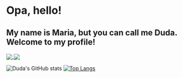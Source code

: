 <h1> Opa, hello! </h1>
<h2> My name is Maria, but you can call me Duda. Welcome to my profile! </h2>

<a href="https://github.com/anuraghazra/github-readme-stats">
  <img align="center" src="https://github-readme-stats.vercel.app/api?username=OhMariaaaz&show_icons=true&theme=dracula" />
</a>
<a href="https://github.com/anuraghazra/convoychat">
  <img align="center" src="https://github-readme-stats.vercel.app/api/pin/?username=anuraghazra&repo=convoychat" />
</a>

![Duda's GitHub stats](https://github-readme-stats.vercel.app/api?username=OhMariaaaz&show_icons=true&theme=dracula)
[![Top Langs](https://github-readme-stats.vercel.app/api/top-langs/?username=OhMariaaaz&theme=dracula)](https://github.com/anuraghazra/github-readme-stats)
